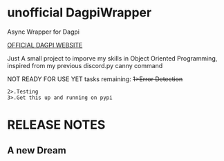 
# unofficial DagpiWrapper
Async Wrapper for Dagpi

[OFFICIAL DAGPI WEBSITE](https://dagpi.xyz/)

Just A small project to imporve my skills in Object Oriented Programming, inspired from my previous discord.py canny command

NOT READY FOR USE YET
tasks remaining:
    ~~1>Error Detection~~
    
    2>.Testing
    3>.Get this up and running on pypi

# RELEASE NOTES
   ## A new Dream
